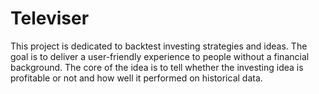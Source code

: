 # Televiser

This project is dedicated to backtest investing strategies and ideas. The goal is to deliver a user-friendly experience to people without a financial background. The core of the idea is to tell whether the investing idea is profitable or not and how well it performed on historical data.